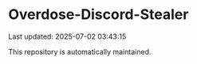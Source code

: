# Overdose-Discord-Stealer

Last updated: 2025-07-02 03:43:15

This repository is automatically maintained.
